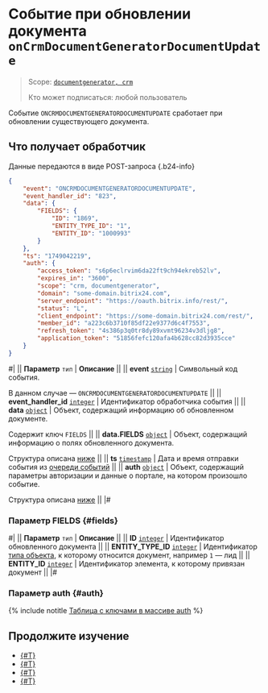 # Событие при обновлении документа `onCrmDocumentGeneratorDocumentUpdate`

> Scope: [`documentgenerator, crm`](../../../../scopes/permissions.md)
>
> Кто может подписаться: любой пользователь

Событие `ONCRMDOCUMENTGENERATORDOCUMENTUPDATE` сработает при обновлении существующего документа.

## Что получает обработчик

Данные передаются в виде POST-запроса {.b24-info}

```json
{
    "event": "ONCRMDOCUMENTGENERATORDOCUMENTUPDATE",
    "event_handler_id": "823",
    "data": {
        "FIELDS": {
            "ID": "1869",
            "ENTITY_TYPE_ID": "1",
            "ENTITY_ID": "1000993"
        }
    },
    "ts": "1749042219",
    "auth": {
        "access_token": "s6p6eclrvim6da22ft9ch94ekreb52lv",
        "expires_in": "3600",
        "scope": "crm, documentgenerator",
        "domain": "some-domain.bitrix24.com",
        "server_endpoint": "https://oauth.bitrix.info/rest/",
        "status": "L",
        "client_endpoint": "https://some-domain.bitrix24.com/rest/",
        "member_id": "a223c6b3710f85df22e9377d6c4f7553",
        "refresh_token": "4s386p3q0tr8dy89xvmt96234v3dljg8",
        "application_token": "51856fefc120afa4b628cc82d3935cce"
    }
}
```

#|
|| **Параметр**
`тип` | **Описание** ||
|| **event**
[`string`](../../../../data-types.md) | Символьный код события.

В данном случае — `ONCRMDOCUMENTGENERATORDOCUMENTUPDATE` ||
|| **event_handler_id**
[`integer`](../../../../data-types.md) | Идентификатор обработчика события ||
|| **data**
[`object`](../../../../data-types.md) | Объект, содержащий информацию об обновленном документе.

Содержит ключ `FIELDS` ||
|| **data.FIELDS**
[`object`](../../../../data-types.md) | Объект, содержащий информацию о полях обновленного документа.

Структура описана [ниже](#fields) ||
|| **ts**
[`timestamp`](../../../../data-types.md) | Дата и время отправки события из [очереди событий](../../../../events/index.md) ||
|| **auth**
[`object`](../../../../data-types.md) | Объект, содержащий параметры авторизации и данные о портале, на котором произошло событие.

Структура описана [ниже](#auth) ||
|#

### Параметр FIELDS {#fields}

#|
|| **Параметр**
`тип` | **Описание** ||
|| **ID**
[`integer`](../../../../data-types.md) | Идентификатор обновленного документа ||
|| **ENTITY_TYPE_ID**
[`integer`](../../../../data-types.md) | Идентификатор [типа объекта](../../../../crm/data-types.md#object_type), к которому относится документ, например `1` — лид ||
|| **ENTITY_ID**
[`integer`](../../../../data-types.md) | Идентификатор элемента, к которому привязан документ ||
|#

### Параметр auth {#auth}

{% include notitle [Таблица с ключами в массиве auth](../../../../../_includes/auth-params-in-events.md) %}

## Продолжите изучение

- [{#T}](../../../../events/index.md)
- [{#T}](../../../../events/event-bind.md)
- [{#T}](./on-crm-document-generator-document-add.md)
- [{#T}](./on-crm-document-generator-document-delete.md)